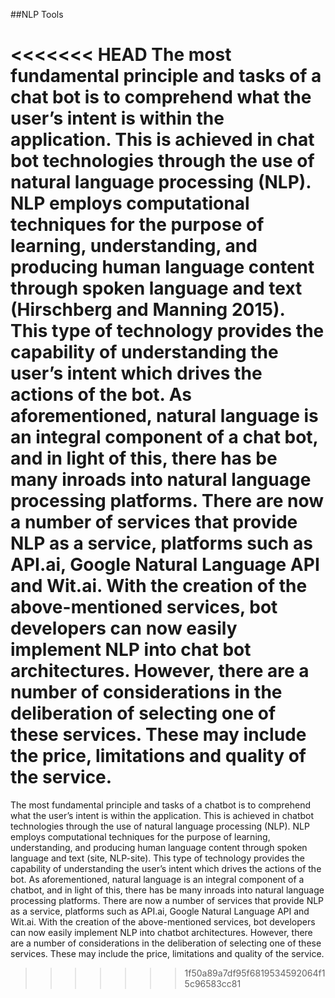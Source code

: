 ##NLP Tools

<<<<<<< HEAD
The most fundamental principle and tasks of a chat bot is to comprehend what the user’s intent is within the application. This is achieved in chat bot technologies through the use of natural language processing (NLP). NLP employs computational techniques for the purpose of learning, understanding, and producing human language content through spoken language and text (Hirschberg and Manning 2015). This type of technology provides the capability of understanding the user’s intent which drives the actions of the bot. As aforementioned, natural language is an integral component of a chat bot, and in light of this, there has be many inroads into natural language processing platforms. There are now a number of services that provide NLP as a service, platforms such as API.ai, Google Natural Language API and Wit.ai. With the creation of the above-mentioned services, bot developers can now easily implement NLP into chat bot architectures. However, there are a number of considerations in the deliberation of selecting one of these services. These may include the price, limitations and quality of the service.
=======
The most fundamental principle and tasks of a chatbot is to comprehend what the user’s intent is within the application. This is achieved in chatbot technologies through the use of natural language processing (NLP). NLP employs computational techniques for the purpose of learning, understanding, and producing human language content through spoken language and text (site, NLP-site). This type of technology provides the capability of understanding the user’s intent which drives the actions of the bot. As aforementioned, natural language is an integral component of a chatbot, and in light of this, there has be many inroads into natural language processing platforms. There are now a number of services that provide NLP as a service, platforms such as API.ai, Google Natural Language API and Wit.ai. With the creation of the above-mentioned services, bot developers can now easily implement NLP into chatbot architectures. However, there are a number of considerations in the deliberation of selecting one of these services. These may include the price, limitations and quality of the service.
>>>>>>> 1f50a89a7df95f6819534592064f15c96583cc81

<!--Add citiation in (site, NPL site)

-->
